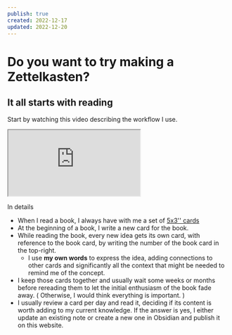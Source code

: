 ```yaml
---
publish: true
created: 2022-12-17
updated: 2022-12-20
---
```


# Do you want to try making a Zettelkasten?
## It all starts with reading

Start by watching this video describing the workflow I use.
<iframe src="https://www.youtube.com/embed/rOSZOCoqOo8"></iframe>

In details 
- When I read a book, I always have with me a set of [5x3'' cards](https://smile.amazon.co.uk/gp/product/B003VVU6L8/)
- At the beginning of a book, I write a new card for the book. 
- While reading the book, every new idea gets its own card, with reference to the book card, by writing the number of the book card in the top-right. 
	- I use **my own words** to express the idea, adding connections to other cards and significantly all the context that might be needed to remind me of the concept. 
- I keep those cards together and usually wait some weeks or months before rereading them to let the initial enthusiasm of the book fade away. ( Otherwise, I would think everything is important. )
- I usually review a card per day and read it, deciding if its content is worth adding to my current knowledge. If the answer is yes, I either update an existing note or create a new one in Obsidian and publish it on this website. 